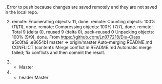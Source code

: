 . Error to push because changes are saved remotely and they are not saved 
	in the local repo.

2. remote: Enumerating objects: 11, done.
remote: Counting objects: 100% (11/11), done.
remote: Compressing objects: 100% (7/7), done.
remote: Total 9 (delta 0), reused 9 (delta 0), pack-reused 0
Unpacking objects: 100% (9/9), done.
From https://github.com/Ln077218/Die-Class
   a5c0fa9..e8654b1  master     -> origin/master
Auto-merging README.md
CONFLICT (content): Merge conflict in README.md
Automatic merge failed; fix conflicts and then commit the result.

3.  * Master

4. * header
    Master